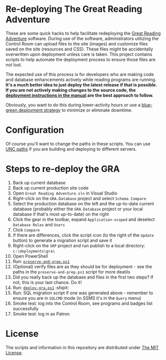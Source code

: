 # Re-deploying The Great Reading Adventure

These are some quick hacks to help facilitate redeploying the [Great Reading Adventure](https://github.com/MCLD/greatreadingadventure) software. During use of the software, administrators utilizing the Control Room can upload files to the site (images) and customize files saved on the site (resources and CSS). These files might be accidentally overwritten upon deployment unless care is taken. This project contains scripts to help automate the deployment process to ensure those files are not lost.

The expected use of this process is for developers who are making code and database enhancements actively while reading programs are running. **It's a much better idea to just deploy the latest release if that is possible. If you are not actively making changes to the source code, the [deployment instructions in the manual](http://manual.greatreadingadventure.com/en/latest/#install-docs) are the best approach to follow.**

Obviously, you want to do this during lower-activity hours or use a [blue-green deployment strategy](https://kevinareed.com/2015/11/07/how-to-deploy-anything-in-iis-with-zero-downtime-on-a-single-server/) to minimize or eliminate downtime.

# Configuration

Of course you'll want to change the paths in these scripts. You can use [UNC paths](https://en.wikipedia.org/wiki/Path_(computing)#Uniform_Naming_Convention) if you are building and deploying to different servers.

# Steps to re-deploy the GRA

1. Back up current database
2. Back up current production site code
3. Open `Great Reading Adventure.sln` in Visual Studio
4. Right-click on the `GRA.Database` project and select `Schema Compare`
5. Select the production database on the left and the up-to-date current database (probably either the `GRA.Database` project or your local database if that's most up-to-date) on the right
6. Click the gear in the toolbar, expand `Application-scoped` and deselect `Database Roles` and `Users`
7. Click `Compare`
8. If there are differences, click the script icon (to the right of the `Update` button) to generate a migration script and save it
9. Right-click on the `SRP` project and run publish to a local directory: `c:\deployments\gra\`
10. Open PowerShell
11. Run: [`preserve-and-prep.ps1`](https://github.com/MCLD/gra-redeploy/blob/master/deploy-gra.ps1)
12. (Optional) verify files are as they should be for deployment - see the paths in the `preserve-and-prep.ps1` script for more deatils
13. Did you really back up the database and files in the first two steps? If not, this is your last chance. Do it!
14. Run: [`deploy-gra.ps1`](https://github.com/MCLD/gra-redeploy/blob/master/deploy-gra.ps1) :shipit:
15. Run: SQL migration script if one was generated above - remember to ensure you are in `SQLCMD` mode (in SSMS it's in the `Query` menu)
16. Smoke test: log into the Control Room, see programs and badges list successfully
17. Smoke test: log in as Patron

# License

The scripts and information in this repository are distributed under [The MIT License](https://github.com/MCLD/gra-redeploy/blob/master/LICENSE).
